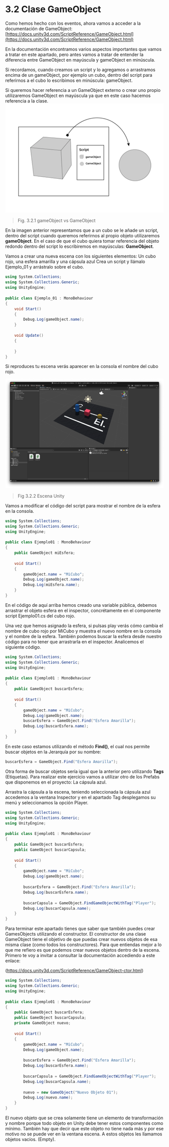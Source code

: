 # 3.2 Clase GameObject

Como hemos hecho con los eventos, ahora vamos a acceder a la documentación de GameObject:
[https://docs.unity3d.com/ScriptReference/GameObject.html](https://docs.unity3d.com/ScriptReference/GameObject.html)

En la documentación encontramos varios aspectos importantes que vamos a tratar en este apartado, pero antes vamos a tratar de entender la diferencia entre GameObject en mayúscula y gameObject en minúscula.

Si recordamos, cuando creamos un script y lo agregamos o arrastramos encima de un gameObject, por ejemplo un cubo, dentro del script para referirnos a el cubo lo escribimos en minúscula: gameObject.

Si queremos hacer referencia a un GameObject externo o crear uno propio utilizaremos GameObject en mayúscula ya que en este caso hacemos referencia a la clase.
![Fig. 3.2.1 gameObject vs GameObject](https://github.com/jstleon/programacion-videojuegos/blob/main/03%20C%23%20con%20Unity/3.2%20clase%20GameObject/img/Fig.%203.2.1%20Cubo%20y%20esfera.png)
> Fig. 3.2.1 gameObject vs GameObject

En la imagen anterior representamos que a un cubo se le añade un script, dentro del script cuando queremos referirnos al propio objeto utilizaremos **gameObject**. En el caso de que el cubo quiera tomar referencia del objeto redondo dentro del script lo escribiremos en mayúsculas: **GameObject**.

Vamos a crear una nueva escena con los siguientes elementos: Un cubo rojo, una esfera amarilla y una cápsula azul Crea un script y llámalo Ejemplo_01 y arrástralo sobre el cubo.

````C#
using System.Collections;
using System.Collections.Generic;
using UnityEngine;

public class Ejemplo_01 : MonoBehaviour
{
    void Start()
    {
        Debug.Log(gameObject.name);
    }

    void Update()
    {
        
    }
}
````

Si reproduces tu escena verás aparecer en la consola el nombre del cubo rojo.

![Fig 3.2.2 Escena Unity](https://github.com/jstleon/programacion-videojuegos/blob/main/03%20C%23%20con%20Unity/3.2%20clase%20GameObject/img/Fig.3.2.2%20Escena%20cubo%2C%20esfera%20y%20cilindro.png)
> Fig 3.2.2 Escena Unity

Vamos a modificar el código del script para mostrar el nombre de la esfera en la consola.

````C#
using System.Collections;
using System.Collections.Generic;
using UnityEngine;

public class Ejemplo01 : MonoBehaviour
{
    public GameObject miEsfera;

    void Start()
    {
        gameObject.name = "MiCubo";
        Debug.Log(gameObject.name);
        Debug.Log(miEsfera.name);
    }
}

````
En el código de aquí arriba hemos creado una variable pública, debemos arrastrar el objeto esfera en el inspector, concrétamente en el componente script Ejemplo01.cs del cubo rojo.

Una vez que hemos asignado la esfera, si pulsas play verás cómo cambia el nombre de cubo rojo por MiCubo y muestra el nuevo nombre en la consola y el nombre de la esfera.
También podemos buscar la esfera desde nuestro código para no tener que arrastrarla en el inspector. Analicemos el siguiente código.

````C#
using System.Collections;
using System.Collections.Generic;
using UnityEngine;

public class Ejemplo01 : MonoBehaviour
{
    public GameObject buscarEsfera;

    void Start()
    {
        gameObject.name = "MiCubo";
        Debug.Log(gameObject.name);
        buscarEsfera = GameObject.Find("Esfera Amarilla");
        Debug.Log(buscarEsfera.name);
    }
}
````
En este caso estamos utilizando el método **Find()**, el cual nos permite buscar objetos en la Jerarquía por su nombre:

````C#
buscarEsfera = GameObject.Find("Esfera Amarilla");
````

Otra forma de buscar objetos sería igual que la anterior pero utilizando **Tags** (Etiquetas). Para realizar este ejercicio vamos a utilizar otro de los Prefabs que disponemos en el proyecto: La cápsula azul.

Arrastra la cápsula a la escena, teniendo seleccionada la cápsula azul accedemos a la ventana Inspector y en el apartado Tag desplegamos su menú y seleccionamos la opción Player.

````C#
using System.Collections;
using System.Collections.Generic;
using UnityEngine;

public class Ejemplo01 : MonoBehaviour
{
    public GameObject buscarEsfera;
    public GameObject buscarCapsula;

    void Start()
    {
        gameObject.name = "MiCubo";
        Debug.Log(gameObject.name);

        buscarEsfera = GameObject.Find("Esfera Amarilla");
        Debug.Log(buscarEsfera.name);

        buscarCapsula = GameObject.FindGameObjectWithTag("Player");
        Debug.Log(buscarCapsula.name);
    }
}
````
Para terminar este apartado tienes que saber que también puedes crear GamesObjects utilizando el constructor. El constructor de una clase GameObject tiene el objetivo de que puedas crear nuevos objetos de esa misma clase (como todos los constructores). Para que entiendas mejor a lo que me refiero es que podemos crear nuevos objetos dentro de la escena. Primero te voy a invitar a consultar la documentación accediendo a este enlace:

(https://docs.unity3d.com/ScriptReference/GameObject-ctor.html)

````C#
using System.Collections;
using System.Collections.Generic;
using UnityEngine;

public class Ejemplo01 : MonoBehaviour
{
    public GameObject buscarEsfera;
    public GameObject buscarCapsula;
    private GameObject nuevo;

    void Start()
    {
        gameObject.name = "MiCubo";
        Debug.Log(gameObject.name);

        buscarEsfera = GameObject.Find("Esfera Amarilla");
        Debug.Log(buscarEsfera.name);

        buscarCapsula = GameObject.FindGameObjectWithTag("Player");
        Debug.Log(buscarCapsula.name);

        nuevo = new GameObject("Nuevo Objeto 01");
        Debug.Log(nuevo.name);
    }
}
````
El nuevo objeto que se crea solamente tiene un elemento de transformación y nombre porque todo objeto en Unity debe tener estos componentes como mínimo. También hay que decir que este objeto no tiene nada más y por ese motivo no se puede ver en la ventana escena. A estos objetos les llamamos objetos vacíos. (Empty).



